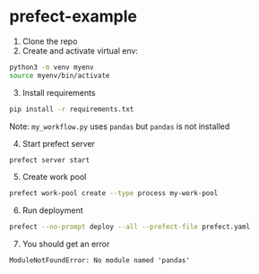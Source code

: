 # prefect-example

1. Clone the repo
2. Create and activate virtual env:
```bash
python3 -m venv myenv
source myenv/bin/activate
```
3. Install requirements 
```bash
pip install -r requirements.txt
``` 
Note: `my_workflow.py` uses `pandas` but `pandas` is not installed

4. Start prefect server
```bash
prefect server start
```
5. Create work pool
```bash
prefect work-pool create --type process my-work-pool
```
6. Run deployment
```bash
prefect --no-prompt deploy --all --prefect-file prefect.yaml
```
7. You should get an error 
```
ModuleNotFoundError: No module named 'pandas'
```